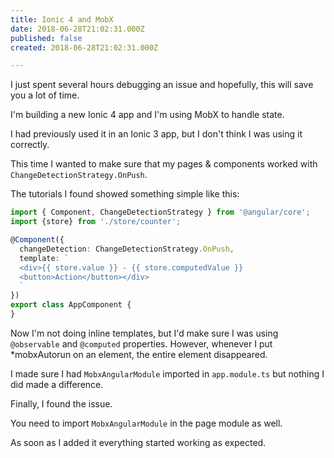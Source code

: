 ```yaml
---
title: Ionic 4 and MobX
date: 2018-06-28T21:02:31.000Z
published: false
created: 2018-06-28T21:02:31.000Z

---
```


I just spent several hours debugging an issue and hopefully, this will save you a lot of time.

I'm building a new Ionic 4 app and I'm using MobX to handle state.

I had previously used it in an Ionic 3 app, but I don't think I was using it correctly.

This time I wanted to make sure that my pages & components worked with `ChangeDetectionStrategy.OnPush`.

The tutorials I found showed something simple like this:

```ts
import { Component, ChangeDetectionStrategy } from '@angular/core';
import {store} from './store/counter';

@Component({
  changeDetection: ChangeDetectionStrategy.OnPush,
  template: `
  <div>{{ store.value }} - {{ store.computedValue }}
  <button>Action</button></div>
  `
})
export class AppComponent {
}
```

Now I'm not doing inline templates, but I'd make sure I was using `@observable` and `@computed` properties. However, whenever I put *mobxAutorun on an element, the entire element disappeared.

I made sure I had `MobxAngularModule` imported in `app.module.ts` but nothing I did made a difference.

Finally, I found the issue.

You need to import `MobxAngularModule` in the page module as well.

As soon as I added it everything started working as expected.

